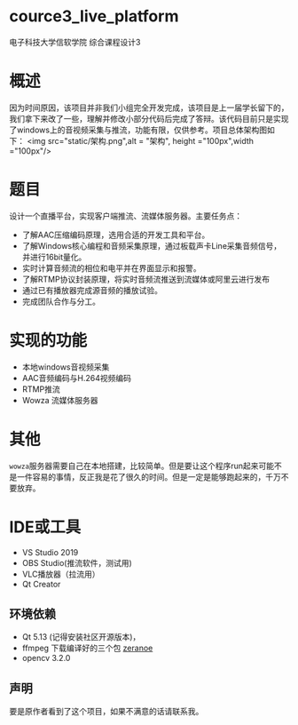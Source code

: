 # cource3_live_platform
电子科技大学信软学院 综合课程设计3
# 概述
因为时间原因，该项目并非我们小组完全开发完成，该项目是上一届学长留下的，我们拿下来改了一些，理解并修改小部分代码后完成了答辩。该代码目前只是实现了windows上的音视频采集与推流，功能有限，仅供参考。项目总体架构图如下：
<img src="static/架构.png",alt = "架构", height ="100px",width ="100px"/>
# 题目
设计一个直播平台，实现客户端推流、流媒体服务器。主要任务点：
+ 了解AAC压缩编码原理，选用合适的开发工具和平台。
+ 了解Windows核心编程和音频采集原理，通过板载声卡Line采集音频信号，并进行16bit量化。
+ 实时计算音频流的相位和电平并在界面显示和报警。
+ 了解RTMP协议封装原理，将实时音频流推送到流媒体或阿里云进行发布
+ 通过已有播放器完成源音频的播放试验。
+ 完成团队合作与分工。

# 实现的功能
+ 本地windows音视频采集
+ AAC音频编码与H.264视频编码
+ RTMP推流
+ Wowza 流媒体服务器

# 其他

`wowza`服务器需要自己在本地搭建，比较简单。但是要让这个程序run起来可能不是一件容易的事情，反正我是花了很久的时间。但是一定是能够跑起来的，千万不要放弃。

# IDE或工具
+ VS Studio 2019
+ OBS Studio(推流软件，测试用)
+ VLC播放器（拉流用）
+ Qt Creator

## 环境依赖
+ Qt 5.13 (记得安装社区开源版本)，
+ ffmpeg 下载编译好的三个包 [zeranoe](https://ffmpeg.zeranoe.com/builds/)
+ opencv 3.2.0
## 声明 
要是原作者看到了这个项目，如果不满意的话请联系我。